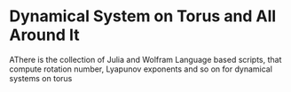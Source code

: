 # Dynamical System on Torus and All Around It

AThere is the collection of Julia and Wolfram Language based scripts, that compute rotation number, Lyapunov exponents and so on for dynamical systems on torus
